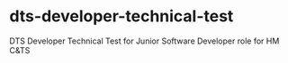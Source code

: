 # dts-developer-technical-test
DTS Developer Technical Test for Junior Software Developer role for HM C&amp;TS
